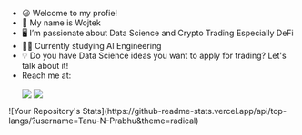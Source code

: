 
- 😃 Welcome to my profie! 
- 👋 My name is Wojtek
- 🖥️ I’m passionate about Data Science and Crypto Trading Especially DeFi
- 👨‍🎓 Currently studying AI Engineering
- 💡 Do you have Data Science ideas you want to apply for trading? Let's talk about it!
- Reach me at:
<ul>
  <li style= "display:inline-block;">
<a href="https://www.linkedin.com/in/wojciechgradzinski/" target = 'blank'><img align = "center" src="https://img.shields.io/badge/LinkedIn-0077B5?style=for-the-badge&logo=linkedin&logoColor=white"/></a></li> 
  <li style= "display:inline-block;">
<a href="https://twitter.com/WojcieszekGra/" target = 'blank'><img align = "center" src="https://img.shields.io/badge/Twitter-1DA1F2?style=for-the-badge&logo=twitter&logoColor=white"/></a></li>
</ul>

<div class="row">
  <div class="column">
    <img scr=" https://github-readme-stats.vercel.app/api?username=wojtekgradzinski&show_icons=true&theme=radical">
 </div>
  <div class="column">
![Your Repository's Stats](https://github-readme-stats.vercel.app/api/top-langs/?username=Tanu-N-Prabhu&theme=radical)
</div>
  


